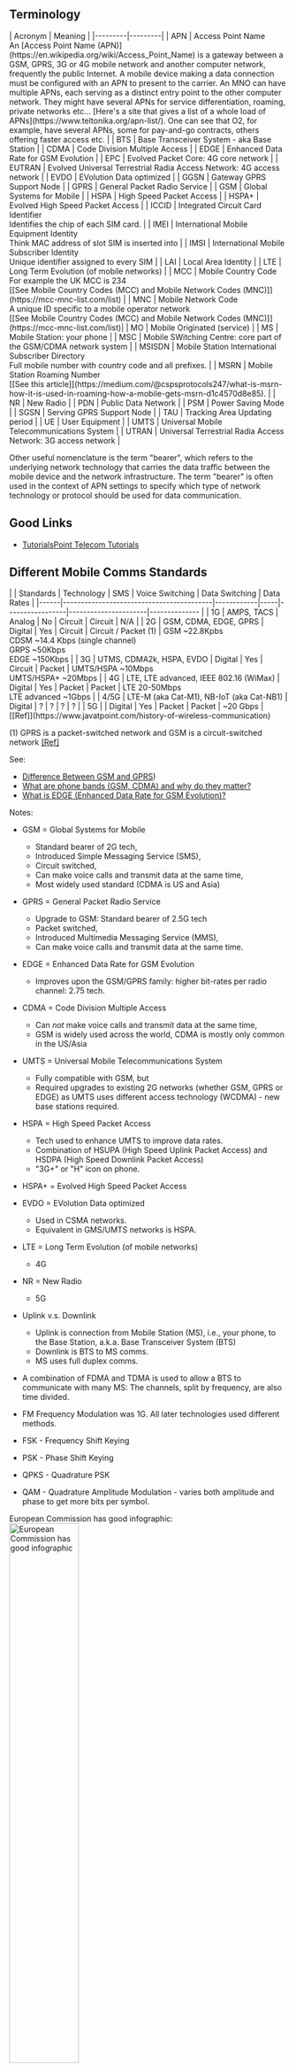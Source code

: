 ## Terminology

<p></p>
| Acronym | Meaning |
|---------|---------|
| APN     | Access Point Name<br>An [Access Point Name (APN)](https://en.wikipedia.org/wiki/Access_Point_Name) is a gateway between a GSM, GPRS, 3G or 4G mobile network and another computer network, frequently the public Internet. A mobile device making a data connection must be configured with an APN to present to the carrier. An MNO can have multiple APNs, each serving as a distinct entry point to the other computer network. They might have several APNs for service differentiation, roaming, private networks etc... [Here's a site that gives a list of a whole load of APNs](https://www.teltonika.org/apn-list/). One can see that O2, for example, have several APNs, some for pay-and-go contracts, others offering faster access etc. |
| BTS     | Base Transceiver System - aka Base Station |
| CDMA    | Code Division Multiple Access |
| EDGE    | Enhanced Data Rate for GSM Evolution |
| EPC     | Evolved Packet Core: 4G core network |
| EUTRAN  | Evolved Universal Terrestrial Radia Access Network: 4G access network |
| EVDO    | EVolution Data optimized |
| GGSN    | Gateway GPRS Support Node |
| GPRS    | General Packet Radio Service |
| GSM     | Global Systems for Mobile |
| HSPA    | High Speed Packet Access |
| HSPA+   | Evolved High Speed Packet Access |
| ICCID   | Integrated Circuit Card Identifier<br>Identifies the chip of each SIM card. |
| IMEI    | International Mobile Equipment Identity<br>Think MAC address of slot SIM is inserted into |
| IMSI    | International Mobile Subscriber Identity<br>Unique identifier assigned to every SIM  |
| LAI     | Local Area Identity |
| LTE     | Long Term Evolution (of mobile networks) |
| MCC     | Mobile Country Code<br>For example the UK MCC is 234<br>[[See Mobile Country Codes (MCC) and Mobile Network Codes (MNC)]](https://mcc-mnc-list.com/list) |
| MNC     | Mobile Network Code<br>A unique ID specific to a mobile operator network<br>[[See Mobile Country Codes (MCC) and Mobile Network Codes (MNC)]](https://mcc-mnc-list.com/list)|
| MO      | Mobile Originated (service) |
| MS      | Mobile Station: your phone |
| MSC     | Mobile SWitching Centre: core part of the GSM/CDMA network system |
| MSISDN  | Mobile Station International Subscriber Directory<br>Full mobile number with country code and all prefixes. |
| MSRN    | Mobile Station Roaming Number<br>[[See this article]](https://medium.com/@cspsprotocols247/what-is-msrn-how-it-is-used-in-roaming-how-a-mobile-gets-msrn-d1c4570d8e85). |
| NR      | New Radio |
| PDN     | Public Data Network |
| PSM     | Power Saving Mode |
| SGSN    | Serving GPRS Support Node |
| TAU     | Tracking Area Updating period |
| UE      | User Equipment |
| UMTS    | Universal Mobile Telecommunications System |
| UTRAN   | Universal Terrestrial Radia Access Network: 3G access network |
<p></p>

Other useful nomenclature is the term "bearer", which refers to the underlying network technology that carries the data traffic between the mobile device and the network infrastructure. The term "bearer" is often used in the context of APN settings to specify which type of network technology or protocol should be used for data communication.

## Good Links
* [TutorialsPoint Telecom Tutorials](https://www.tutorialspoint.com/telecom_tutorials.htm)

## Different Mobile Comms Standards

<p></p>
|      | Standards                                | Technology | SMS | Voice Switching | Data Switching       | Data Rates                               |
|------|------------------------------------------|------------|-----|-----------------|----------------------|--------------                            |
| 1G   | AMPS, TACS                               | Analog     | No  | Circuit         | Circuit              | N/A                                      |
| 2G   | GSM, CDMA, EDGE, GPRS                    | Digital    | Yes | Circuit         | Circuit / Packet (1) | GSM ~22.8Kpbs<br>CDSM ~14.4 Kbps (single channel)<br> GRPS ~50Kbps<br>EDGE ~150Kbps |
| 3G   | UTMS, CDMA2k, HSPA, EVDO                 | Digital    | Yes | Circuit         | Packet               | UMTS/HSPA ~10Mbps<br> UMTS/HSPA+ ~20Mbps |
| 4G   | LTE, LTE advanced, IEEE 802.16 (WiMax)   | Digital    | Yes | Packet          | Packet               | LTE 20-50Mbps<br>LTE advanced ~1Gbps     |
| 4/5G | LTE-M (aka Cat-M1), NB-IoT (aka Cat-NB1) | Digital    | ?   | ?               | ?                    | ?                                        |
| 5G   |                                          | Digital    | Yes | Packet          | Packet               | ~20 Gbps                                 |
[[Ref]](https://www.javatpoint.com/history-of-wireless-communication)
<p></p>

(1) GPRS is a packet-switched network and GSM is a circuit-switched network [[Ref]](https://byjus.com/gate/difference-between-gsm-and-gprs/#:~:text=The%20GSM%20is%20a%20circuit,packet%2Dswitched%20type%20of%20network.&text=The%20GSM%20technology%20provides%20a,for%20all%20of%20its%20users.)


See:

* [Difference Between GSM and GPRS](https://byjus.com/gate/difference-between-gsm-and-gprs/#:~:text=The%20GSM%20is%20a%20circuit,packet%2Dswitched%20type%20of%20network.&text=The%20GSM%20technology%20provides%20a,for%20all%20of%20its%20users.))
* [What are phone bands (GSM, CDMA) and why do they matter?](https://www.verizon.com/articles/Smartphones/what-are-phone-bands-and-why-do-they-matter/#:~:text=What%20does%20the%20CDMA%2FGSM,to%202G%20and%203G%20connectivity.)
* [What is EDGE (Enhanced Data Rate for GSM Evolution)?](https://www.tutorialspoint.com/what-is-edge-enhanced-data-rate-for-gsm-evolution#:~:text=EDGE%20allows%20for%20a%20faster,work%20on%20any%20GPRS%20network.)


Notes:

* GSM = Global Systems for Mobile
    * Standard bearer of 2G tech,
    * Introduced Simple Messaging Service (SMS),
    * Circuit switched,
    * Can make voice calls and transmit data at the same time,
    * Most widely used standard (CDMA is US and Asia)
* GPRS = General Packet Radio Service
    * Upgrade to GSM: Standard bearer of 2.5G tech
    * Packet switched,
    * Introduced Multimedia Messaging Service (MMS),
    * Can make voice calls and transmit data at the same time.
* EDGE = Enhanced Data Rate for GSM Evolution
    * Improves upon the GSM/GPRS family: higher bit-rates per radio channel: 2.75 tech.

* CDMA = Code Division Multiple Access
    * Can *_not_* make voice calls and transmit data at the same time,
    * GSM is widely used across the world, CDMA is mostly only common in the US/Asia
* UMTS = Universal Mobile Telecommunications System
    * Fully compatible with GSM, but
    * Required upgrades to existing 2G networks (whether GSM, GPRS or EDGE) as UMTS uses different access technology (WCDMA) - new base stations required.

* HSPA = High Speed Packet Access
    * Tech used to enhance UMTS to improve data rates.
    * Combination of HSUPA (High Speed Uplink Packet Access) and HSDPA (High Speed Downlink Packet Access)
    * "3G+" or "H" icon on phone.
* HSPA+ = Evolved High Speed Packet Access
* EVDO = EVolution Data optimized
    * Used in CSMA networks.
    * Equivalent in GMS/UMTS networks is HSPA.
* LTE = Long Term Evolution (of mobile networks)
    * 4G
* NR = New Radio
    * 5G


* Uplink v.s. Downlink
    * Uplink is connection from Mobile Station (MS), i.e., your phone, to the Base Station, a.k.a. Base Transceiver System (BTS)
    * Downlink is BTS to MS comms.
    * MS uses full duplex comms.

* A combination of FDMA and TDMA is used to allow a BTS to communicate with many MS: The channels, split by frequency, are also time divided.

* FM Frequency Modulation was 1G. All later technologies used different methods.
* FSK - Frequency Shift Keying 
* PSK - Phase Shift Keying
* QPKS - Quadrature PSK
* QAM - Quadrature Amplitude Modulation - varies both amplitude and phase to get more bits per symbol.

European Commission has good infographic:<br>
<img alt="European Commission has good infographic" src="https://ec.europa.eu/newsroom/dae/document.cfm?doc_id=4541" style="width: 50%"/>
<p></p>


## SIM and Phone Identifiers
See [Difference Between IMEI, IMSI, ICCID And MSISDN Numbers](https://commsbrief.com/difference-between-imei-imsi-iccid-and-msisdn-numbers/) By Adnan Ghayas.

| Acronym | Meaning                                           | Linked to | Format                                                | Description                                                                                           |
|---------|---------------------------------------------------|-----------|-------------------------------------------------------|-------------------------------------------------------------------------------------------------------|
| IMEI    | International Mobile Equipment Identity           | Phone     |  15 numbers                                           | Unique identifier assigned to every cellular device for each of its SIM *slots*.                      |
| IMSI    | International Mobile Subscriber Identity          | SIM       |  15 numbers  (1)                                      | Unique identifier assigned to every SIM *card*.                                                       |
| ICCID   | Integrated Circuit Card Identifier                | SIM       | ~20 numbers  (2)                                      | Identifies the chip of each SIM card.                                                                 |
| MSISDN  | Mobile Station International Subscriber Directory | SIM       |                                                       | Full mobile number with country code and all prefixes.                                                |


(1) Format is `CCCNNIIIIIIIIII`, where `C` (the first 3 digits) are the mobile country code, `N` (the next 2 digits) are the mobile network code and the last 10 digits, `I`, are the Mobile Subscriber Identification Number (MSIN), which the carrier uses to identify a mobile and is the last part of the IMSI. The <q>mobile network may use a temporary IMSI called TMSI (Temporary Mobile Subscriber Identity) instead of IMSI to ensure the subscriber's confidentiality</q>.

(2) Usually 19 or 20 digits. Although [ITU-T E.118](https://www.itu.int/rec/dologin_pub.asp?lang=e&id=T-REC-E.118-200605-I!!PDF-E&type=items) says that the <q>maximum length of the visible card number ... shall be 19 characters</q>, some vendors do use 20 characters (e.g. Twilio). Format is similar to `II-CC-SS-UUUUUUUUUUUUL`, where `I` is the industry code, `C` is the country code, `S` is the issuer's code, and `U` is the unique identifier for the SIM and 'L' is the Luhn check digit. See [ETSI TS 102 221 v17.3.0](https://www.etsi.org/deliver/etsi_ts/102200_102299/102221/17.03.00_60/ts_102221v170300p.pdf), which refers to [ITU-T E.118](https://www.itu.int/rec/dologin_pub.asp?lang=e&id=T-REC-E.118-200605-I!!PDF-E&type=items). The length of the country code (`C`) is variable: 1 to 3 digits. The issuer identity (`S`) is also <q>variable, but \[with\] a fixed number of digits within a country or world zone where appropriate</q>. Same for the unique identifier (`U`).

The industry code differentiates a SIM from other types of chip cards, for example, a credit card. A SIM card will always start with the numbers 89, for example [[Ref]](https://www.zipitwireless.com/blog/what-are-iccid-imei-numbers-iot-sim-cards-explained#:~:text=An%20ICCID%20number%20follows%20this,making%20each%20SIM%20card%20unique.).




## Signal Strength
* See [[Ref]](https://www.metageek.com/training/resources/understanding-rssi/)

### RSSI
* A relative measure
* Values in range [0, 255], *however* each chipset vendor can choose their own maximum value within this range, so RSSI numbers between vendors *may not* be comparable!
* Use dBm for a comparable metric.

### dBm
* See [Electronics:decibels](electronics.html) for a definition.
    * Summary: dBm is gain relative to a reference power of 1mW. 10 dBm means the signal has a power x10 greater than 1mW.
* What dBm constitutes "good" or "bad" is rather dependent on the carrier - hence the number of bars meaning different things per carrier.
  Arbitrarily using this [[as a reference]](https://www.signalsolutions.co.uk/blog/when-the-bars-are-high-but-the-signal-is-low/):
      * -50 to -79 dBm = great signal, full bars (4 to 5 bars).
      * -80 to -89 dBm = good signal (3 to 4 bars).
      * -90 to -99 dBm = average signal (2 to 3 bars).
      * -100 to -109 dBm = poor signal (1 to 2 bars).
      * -110 to -120 dBm = very poor signal or not-spot (0 to 1 bar).



## Network Architectures
### GSM
![](##IMG_DIR##/GSM_Architecture.png)

<blockquote>
<p>The GSM architecture consists of three major interconnected subsystems that interact with themselves and with users through certain network interface. The subsystems are Base Station Subsystem (BSS), Network Switching Subsystem (NSS) and Operational Support Subsystem (OSS). Mobile Station (MS) is also a subsystem but it is considered as a part of BSS.</p>
<footer><a href="https://www.ques10.com/p/5206/gsm-network-architecture-1/#:~:text=The%20GSM%20architecture%20consists%20of,Operational%20Support%20Subsystem%20(OSS)." target="_blank">GSM Network Architecture</a></footer>
</blockquote>
<p></p>


#### Base Status Subsystem
The Base Station Subsystem (BSS) consists of the Base Transceiver Stations (BTS) and the Base Station Controller (BSC).

Many BSS connect to one BTS and many BTS connect to one MSC.

The BTS provides the radio link to your phone and communicates with the BSC, which manges the radio resources for the BTS,
assigning frequencies and time slots. The BSC also handles call setup and handover. It also switches traffic to/from
the MSC.

The phone (ME) will measure the signal strength from the BTS it is connected to. It will also measure the signal strength
of neighboring BTS's and sends them to the BSC, which sends them to the MSC. This is used byt the BSC to control MS handover and control
power between the BTS and MS.

#### Network Subsystem

The NSS is responsible for all the call switching and routing and tracking the location of the mobile.

The Mobile Switching Center (MSC) is a digital switch that performs call setup, routing between the MS & other MSCs or
external networks.

<q>A Mobile Switching Center (MSC) is a core part of the GSM/CDMA network system. It acts as a control center of a Network Switching Subsystem (NSS). The MSC connects calls between subscribers by switching the digital voice packets between network paths. It also provides information needed to support mobile service subscribers.</q> [[Ref]](https://www.simbase.com/iot-glossary-dictionary/mobile-switching-center#:~:text=A%20Mobile%20Switching%20Center%20(MSC,voice%20packets%20between%20network%20paths.)

It also handles inter BSS and inter MSC handovers. When a mobile moves between two BSCs the handover has to be
handled by the MSC as this is the common parent. If a mobile moved between two BTS within one BSC coverage area then the
BSC could handle the handover.

<p></p>
<blockquote>
    <p>
        IMEI of all the mobile stations are stored in the database known as EIR (Equipment Identification Register).
        The network can check this list in order to confirm whether mobile has been stolen or not.
    </p>
    <p>
        ...
    </p>
    <p>
        The TMSI identifier is assigned by VLR entity after GSM mobile station establishes communication with the GSM network(i.e. Base station or BTS). The network then uses TMSI instead of IMSI during call processing and call management tasks.
    </p>
    <p>
        This identifier is shorter compare[d] to IMSI number. Hence it is more efficient to transmit. The purpose [is] to use TMSI inplace of IMSI is to provide security to the mobile subscriber, as IMSI need not have to be transmitted continuously.
    </p>
    <footer><a href="" target="_blank">IMEI vs IMSI vs TMSI-difference between IMEI,IMSI,TMSI</a>, RF Wireless World</footer>
</blockquote>
<p></p>

##### Home Location Register (HLR)
* Central DB for subscriber/mobile uer info
    * Subscriber ID
    * Auth Key
    * Subscriber registration status
    * Services a mobile subscriber can use
    * Current location of subscriber

The network keeps track of the last known location of the MS in the VLR and HLR.

##### Visitor Location Register (VLR)
* Temporary data - reduce burden on HLR as this is a *central* database.

##### Equipment Identity Register:
* White list - authorised IMEs allowed to use network
* Black list - list of IMEIs of mobiles that are barred
* Gray list  - list of IMEIs of mobiles that are being traced

#### Channels
Two types:

1. Traffic channels (TCHs)
2. Control channels (MS registration, handover, etc etc)
    1. Broadcast
        1. Broadcast Control CHannel (BCCH) - Need FCCH and SCH to be able to device this channel.
        2. Frequency Correction CHannel (FCCH)
        3. Syncrhonization CHannel (SCH)
    2. Common
        1. Paging CHannel (PCH) - Downlink only. This is how the BTS informs the MS of incoming calls.
        2. Random Access CHannel (RACH)
        3. Access Grant CHannel (AGCH)
        4. Standalone Dedicated Control CHannel (SDCCH)

#### Location Areas
Each MSC area is subdivided into many local areas. Each such area has an identifier called the Local Area Identity (LAI).

![Location areas](##IMG_DIR##/mobile_comms_location_areas_bsc_msc.png)

The LAI is structured like so:

```
+-----+-----+-----------------------------+
| MCC | MNC |             LAC             | < LAC is "Location Area Code" - only unique to the MSC service area, by...
+-----+-----+-----------------------------+   ...prefixing it with the MCC and MNC it makes it unique globally so... 
 ^^^^^ ^^^^^                                  ...roaming is possible .
 ^^^^^ 2/3 digits
 3 digits
```

Location areas do not all have to be the same size and contain different number of base stations per area.

When a mobile is in the IDLE state, i.e, not in a call, only the location area is known, not exactly which base
station the mobile is connected to, so to page the mobile, the network has to page all the base stations to find the
mobile.

### GPRS
GPRS introduces new network elements to allow packet data transmission. Remember GSM is *analog* and has no
data transmission capabilities. GPRS introduces the ability to use data.

1. Serving GPRS Support Node (SGSN) - authenticates GPRS mobiles & network registration. charging info. <q>Part of the GPRS infrastructure, the SGSN provides switching functionality, security and authentication via the HLR for GPRS users. The SGSN's primary interfaces are with the GGSN, HLR and PCU.</q> [[Ref]](https://www.gartner.com/en/information-technology/glossary/sgsn-serving-gprs-support-node). Coverage area of a MNO is divided into SGSN areas.
2. Gateway GPRS Support Node (GGSN) - interface and router to external networks. routes packets through IP backbone: think router. GGSN assigns the ME and IP address and acts as the <b>anchor</b> for that address: as the ME roams through the network and changes SGSN areas the GGSN keeps track of which SGSN the ME is in and provides the constant IP address and routes traffic to and from the correct SGSN. <q>The gateway GPRS support node (GGSN) converts the incoming data traffic coming from the mobile users through the Service gateway GPRS support node (SGSN) and forwards it to the relevant network, and vice versa. The GGSN and the SGSN together form the GPRS support nodes (GSN).</q>[[Ref]](https://www.juniper.net/documentation/us/en/software/junos/gtp-sctp/topics/topic-map/security-gprs-ggsn-overview.html)

![GRPS architecture](##IMG_DIR##/GPRS_Architecture.png)



### 3G
The development of 3G was standardised by the 3rd Generation Partnership Project (3GPP) as formed in 1998. It was
a group of telecom vendors and operators.

They introduced he 3G Universal Mobile Telecoms Service (UMTS) technology in 2001, aka Wideband CDMA (WCDMA). [CDMA is
Code Division Multiple Access](https://youtu.be/BkThmLtjQpE).

Interestingly the 3G architecture kept the 2G GPRS/Edge *core network*! It only uses a different *access network*!

![](##IMG_DIR##/UMTS_architecture.png)

#### NodeB and RNC

Node B is responsible for the wireless comms using the speading/despreading of the signal using code division multiplexing
and for error correction.

The power (signal strength) and Frame Error Rate (FER) is sent, be the ME, to node B and then to the Radio Network
Controller (RNC)

The RNC:

* Switches traffic and signalling to/from the BSC and Core Network (CN). 
* Manages the radio resources of the Node Bs that it controlles: handover and power control. 
* Aggregates traffic from the NodeB's to the CN and vice versa including packet scheduling (QoS) and congestion (load)
  control (can trigger handovers to less loaded NodeB's)
* Does admission control and code allocation.


#### Core Network
There were three versions of the CN:

1. Release 99: The GPRS CN?
2. Release 4: The MSC is divided in two: it is split into the media gateway and the MSC server. The media gateway handles traffic and the MSC server handles signalling.
3. Release 5: Adds IT Multimedia Subsystem (IMS) between the packet switched core and the IP network. Allows voice calls to be packet switched! Voice calls can now be routed over the circuit switched (CS) core *or now* the packet switched (PS) core.


### 4G LTE
The access network is called the "Evolved Universal Terrestrial Radia Access Network" or "EUTRAN". Base stations called eNodeB's (eNB). Unlike 3G, there is no entity that acts as a Radio Network Controller (RNC): some of its functions have been pushed onto the eNB and other functions into the core network.

The core network is called the "Evolved Packet Core" or "EPC". Everying is IP. There is no Circuit Switched (CS) core... there is only a Packet Switched (PS) core. I.e., voice is over IP.

The access technology is Orthogonal Frequency Division Multiplexing (OFDM). In the uplink direction Single Carrier Frequency Division Multiple Access (SC-FDMA)
is used (can be efficiently amplified using cheap amplifiers in the ME) and in the downling direction Orthogonal Frequency Division Multiple Access (OFDMA) is used (BSCs can use more expensive amplification tech). Both are variants of OFDMA.

![Image of general 4G architecture](##IMG_DIR##/4g_overall_architecture.png)

<p></p>
<blockquote>
    <p>The LTE network called EPS (Evolved Packet System) is an end-to-end (E2E) all IP network; EPS is divided into two parts - LTE part which deals with the technology related to a radio access network (E-UTRAN) and EPC part which deals with the technology related to a core network.</p>
    <footer><a href="https://www.netmanias.com/en/post/techdocs/5904/lte-network-architecture/lte-network-architecture-basic#:~:text=The%20LTE%20network%20called%20EPS,related%20to%20a%20core%20network.">-- LTE Network Architecture: Basic</a>.</footer>
</blockquote>
<p></p>

#### Mobile Management Entity (MME)
* Similar to VLR in 2G/3G
* Manages UE registration, authentication
* Stores UE temporary data/context
* Performs bearer management and establishment

#### Home Subscriber Service (HSS)
* Central DB for *all* subscriber information
* Stores security keys for authentication
* Stores user/subscriber info such as ID, roaming restrictuions, QoS etc.

#### Serving Gateway (S-GW)
* Handles user data connectivity between the UE and EPC
* Simply a router - packet routing and forwarding between eNB and P-GW
* QoS
* Data path anchor for handover between eNBs and inter 3GPP networks (2G/3G)
* Idle mode downlink packet buffering

#### PDN Gateway (P-GW)
* Allocates IP addresses to UE during bearer establishment.
* Deep packet inspection for unorthorised or malicious packets
* QoS

#### Policy and Charging Rules Function (PCRF)
* TODO

### 5G
* Usage scenarios - wide variation of services and their associated requirements:
    * Support for Enhanced Mobile Broadband (eMMB) for UHD streaming etc: high data rate, high area traffic capcity etc.
    * Support for Massive Machine Type Communications (mMTC): sensors etc: high connection density and low power requirements.
    * Support for Ulta-Reliable and Low Latency Communications (uRRLC): e.g. industrial automation, remote control.
* Uses OFDMA with scalable sub-carrier spacing.
* Uses Massive Multiple Input Output (MIMO) technology in which a large number of antennas work together to improve both coverage and data rate. Sometimes known as "beamforming" technology.
    * MIMO uses large antenna array on base station.
    * Number of antenna array lements is meant to be much larger than the number of UEs.
    * Narrower beams can be directed at different UEs, which improves the SNR.

The ***quality of service is the percieved bit rate by the user***, i.e. the nubber of correct, uncorrupted, bits received per second. 4G is meant to be able to run at 10 Mbits/s download rate. This is too slow for HD movies, which is one reason why 5G is now around: better QoS.

***Reliability*** is the probability of successfullyu receiving a block of data.

Another reason is ***latency***. Imagin remote controlling a robot. 4G gives latencies >= 10ms. Too slow
for remote control. Another reason for 5G.

***Connection density*** is the total number of devices per unit area. 4G can handle around 100,000 objects per km^2. 5G aims to handle ~1 million.

The original 8 5G KPIs [[Ref]](https://www.rfwireless-world.com/Terminology/5G-KPIs-Key-Performance-Indicators.html):

1. Peak data rate. This is when network is not overloaded and conditions are favourable. Minimum Downlink: 20 Gbps, Uplink 10 Gbps.
1. User experienced data rate. Minimum Downlink: 100 Mbps, Uplink: 50 Mbps
1. Spectrum efficiency. Minimum Downlink: 30 bits/sec/Hz, Uplink: 15 bits/sec/Hz
1. Mobilty. Dense Urban: up to 30 Km/h, Rural: up to 500 Km/h
1. Connection density. 1 x 10^6 devices/Km^2
1. Network energy efficiency.
1. Area traffic capacity. Downlink: 10 Mbits/sec/m^2 in indoor hotspot

And also.

1. Reliability.

5G cannot fulfill all these goals simulataneously.... no mobile comms system can. Thus, 5G defines multiple different
configurations to favour various combinations of the KPIs:

1. enhanced Mobile Broadband (eMBB): very high mobile throughput.
1. massive Machine Type Communication (mMTC): focus is on connection density and energy efficiency. this was possible, somewhat in 4G using NB-IoT and LTE-M.
1. ultra Reliable Low Latency Communication (uRLLC): focus on very low latency and high mobility.

5G introduces the ***SUPI - Subscription permanent Identifier***, which can be the IMSI, but is more generic in concept because it can be entworkk-specific for private networks: the format is flexible.

#### 5G Network Types
5G introduces a new radio interface called ***NR, for New Radio***, which is mainly an evolution of LTE with a higher throughput and lower latency.

##### Non Standalone Architecture

In the non-standlone architecture the 5G RAT still ends up "plugged into" the 4G core network. The 4G eNB (e-Node B) is supplimented with an en-gNB base station addition. A 4G connection between the UE and the network in maintained.

##### Standalone Architecture
In the standalone architecture it is 100% 5G both for the RAT (the basestation is a gNB (g-Node B)) and the core network (5GC).

##### Sidelink Communication
P2P connection of "things", like cars, for example.

#### Security
* Interconnected networks - cannot trust devices from other MNO networks.
* Bidding-down or downgrade attacks - when a UE is made to work in a downgraded way. For example, forcing a 4G capable UE to connect to a 2G network where there is no authentication technology.

    > The goal of such an attack, no matter what type of attack is applied or what attack vector (a characteristic of 
    > the network that can be exploited by the adversary) is used, is to weaken the security. Enforcing a weaker connection 
    > opens the door for follow-up attacks in which the adversary can, for example, try to eavesdrop on the connection. 
    > [Never let Me Adown Again: Bidding-Down Attachs and Mitigations in 5G and 4G (blog)](https://radix-security.com/research/5g-downgrade/)

    > Bidding-down attacks reduce the security of a mobile network connection. Weaker encryption algorithms or even downgrades to prior 
    > network generations an adversary to exploit numerous attack vectors and harm the users of a network. 
    > [Never let Me Adown Again: Bidding-Down Attachs and Mitigations in 5G and 4G (preprint paper)](https://radix-security.com/files/2021_downgrade.pdf).


## Power Saving

There are two solutions that optimize device power consumption: PSM and eDRX.

### PSM
* See [POWER SAVINGS FOR CELLULAR IOT DEVICES by Yong Shi  January 31, 2022](https://incompliancemag.com/article/power-savings-for-cellular-iot-devices/)
* Mobile does <b>not monitor paging</b> (broadcasts sent to all cells in a location area/routing area/tracking area) and becomes unreachable for Mobile Terminated (MT) services, which are services where the mobile is contacted via the network. For example an SMS is terminated at the mobile which receives it.
     * This goes beyond Idle Mode behavior because in this mode power hungy tasks like neighbour cell measurements and
       listening to the paging channel (maintinging reachability) are still performed.
     * Device stays registered in network and maintains connection configuration. This means that when leaving PSM the device does
       not need to re-attach to network and setup the connection, which is a power consuming activity.
* PSM is left only when the device needs to do things like periodic Tracking Area Updates (TAUs) / Routing Area Updates (RAUs). In general these are refered to as Mobile Originated (MO) services.
* An Active Timer is used after comms: device remains reachable (monitors paging channel) until the timer expires, at which
  point device goes low power, and is unreachable, until the next event which causes it to leave this state.

![PSM durations](##IMG_DIR##/power_saving_mode_PSM.png)

All timers are negotiated on network connect. The T3142 timer can be very long which allows devices that infrequently send data (think IoT meters etc), to stay in lower power mode for months at a time, if not longer.

<p></p>
<blockquote>
    <p>IoT devices typically send or receive data intermittently. Between periods of data transmission and reception, a device can sleep to minimize power consumption and maximize battery charge. The energy cost of completely detaching from the network at sleep, then re-attaching upon wake is high, so LTE allows the device to maintain its network attachment during sleep. However, the host network will periodically page the device, which needs to wake and respond. The device will then sleep again until it receives the next page or has to wake to send data.
    </p>
    <p>This wake-respond-sleep process consumes only a small amount of energy, but its cumulative energy consumption can become significant over the lifetime of a device. Power Save Mode addresses this by letting IoT devices agree to an extended sleep period with the network. During this time, the network doesn't page the device, which can then wake only when it needs to send data or when the sleep period expires.
    </p>
    <p>...
    </p>
    <p>In an active PSM period, the modem's radio is fully shut down and the device cannot send data or be reached. During development, you should be aware that the device's AT channel may also be closed down.
    </p>
    <p>Data intended for the sleeping device is buffered: 3GPP requirements mandate that data packets must be stored by the network. 
    </p>
    <footer>-- <a href="https://www.twilio.com/docs/iot/supersim/low-power-optimization-for-cellular-modules" target="_blank">Low-power Optimization for Cellular Modules</a>, Twilio.
    </footer>
</blockquote>

<p>They had en even better explanation in another of their blogs:</p>
<blockquote>
    <p>Power Saving Mode (PSM) - The PSM feature allows an IoT device to sleep for extended periods of time without being woken up by network paging. Typical cellular devices actively transition between two modes – IDLE and ACTIVE. When the device is not sending/receiving traffic it goes IDLE, which has a positive effect on battery life. If there are IP packets that need to be delivered to the device, the network pages for the device. The device must respond to the page and transition to ACTIVE mode to receive the traffic. This has an impact on IoT devices that are power-constrained. PSM allows these IoT devices to negotiate an extended sleep period (hours or days) with the network and avoid being paged during that sleep cycle. If there is any traffic that arrives for the device during the sleep period, the traffic is buffered in the network (at least the last 100 bytes) and delivered when the device becomes ACTIVE.</p>
    <footer>-- <a href="https://www.twilio.com/blog/when-to-use-lte-cat-m" target="_blank">When to Use LTE Cat M for IoT Devices</a>Twilio blog.
    </footer>
</blockquote>
<p></p>

## eDRX
* Extends the DRX cycles to allow a device to remain in a lower power state for longer <b>between paging occasions</b>. This has the advantage, v.s. PSM, that the device is periodically available for longer for MT terminated services without requiring an MO trigger.

<p>
    Twilio has the following to say about the difference between PSM and eDRX:
</p>
<blockquote>
    <p>While not providing the same levels of power reduction as PSM, eDRX can offer a good compromise between device reachability and power consumption. eDRX can be used alongside PSM to obtain additional power savings, or it can be used on its own.
    </p>
    <p>PSM is more power efficient because PSM cycles are much longer than eDRX cycles. As a result, the device can enter into a deeper, lower power sleep state with PSM than it can with eDRX.
    </p>
    <footer>-- <a href="https://www.twilio.com/docs/iot/supersim/low-power-optimization-for-cellular-modules" target="_blank">Low-power Optimization for Cellular Modules</a>, Twilio.</footer>
</blockquote>
<p>Their blog also gives a nice little bit of extra detail:
</p>
<blockquote>
    <p>PSM and eDRX are complementary and can both be used by a Cat M device. eDRX helps the device sleep a bit longer, wake up at fixed intervals, and generally reduce "chattiness" between the device and the network. PSM helps the device sleep for much longer - hours or days.</p>
        <footer>-- <a href="https://www.twilio.com/blog/when-to-use-lte-cat-m" target="_blank">When to Use LTE Cat M for IoT Devices</a>Twilio blog.
        </footer>
</blockquote>
<p></p>


## Talking With A Modem: AT Commands
The [Twilio Cellular Modem Knowledge Base](https://www.twilio.com/docs/iot/supersim/cellular-modem-knowledge-base) is a really good resource.

These are just quick notes on some commands for quick reference. Not trying to duplicate the manual here so for details look at modem manual.

AT commands come in at least two forms:
1. Basic AT commands
2. Extended AT commands

Basic AT commands have the following format:

```
ATCMDb=123
||||||^
||^^^^Commands can have parameters
^^ The basic command is "CMDb" (substitute an actual command here).
All AT commands are prefexed with the charaters "AT". No space between "AT" and "CMDx"
because this is a basic command
```

For example, some basic AT commands include:
```
ATI  // Display Product Identification Information
ATI0 // Request type number of device
ATI6 // Request mobile boot sequence version
ATI9 // Request modem and application version
AT&V // Display current configuration
```

Each command will be a two or more line replace with:
```
COMMAND-ECHOED
....
OK or ERROR
```

Note `ERROR` is not very informative which is why extended error reporting (CME errors) are usually enabled (`AT+CMEE=1`)

So, on a Ublox R4, for example:

```
>> ATI
Manufacturer: u-blox
Model: SARA-R412M-02B
Revision: M0.10.00 [Mar 28 2019 17:13:41]
SVN: 05
IMEI: 354679092470650

OK

>> ATI0
SARA-R412M-02B

OK
```

An error without CME errors enabled would look like this (no SIM inserted in this example):

```
>> AT+CIMI

ERROR
```

Enabling numeric CME errors:

```
>> AT+CMEE=1

OK
>> AT+CIMI

+CME ERROR: 13
```

Enabling human readable CME errors:

```
>> AT+CMEE=2

OK
>> AT+CIMI

+CME ERROR: SIM failure
```

Extended commands are prefixed with a "+":

```
AT+<COMMAND><SUFFIX><DATA>
```

As for the AT commands themselves, a generic example could be the following:

```
AT+CMDe=,,15
```
Because the prefix is "AT+" we know this is an extended AT command. The command itself is "CMDe" (not real), it is a set operation because the suffix is "=", and the data consists of three parameters. The first 2 are optional and not specified, the last is 15.

Extended commands come in 3 flavours:

1. Set: Suffix is "=". Think set a property. Property might enable/disable something, cause a specific behavior etc.
2. Read: Suffix is "?".
3. Execute: No suffix. Makes modem do something, think verb.
4. Test: Suffix is "=?". Asks about capabilities and if command understood/supported.

However, not all AT commands follow this convention religiously. For example, `AT+CIMI` has the same functionality as `AT_CIMI?`: the CIMI can be read without using a "?" suffix, so it looks like an execution command, but really is doing a read of sorts.

Standard commands will be something like "AT+C....". Vendor specific commands usually replace the C with something. For example UBlox specific
AT commands look like "AT+U...".

A more concrete example on the UBlox R4, requesting the IMEI:

```
>> AT+CGSN    
354679092470650      

OK
```

### Standard

#### Identifying Information About Modem, SIM, etc
<table class="jehtable">
    <thead>
        <td>Command</td><td>Description</td>
    </thead>
    <tbody>
        <tr>
            <td><p><code>ATI</code></p></td>
            <td><p>Display Product Identification Information.</p><p>E.g:</p><pre>&gt;&gt;&gt;ATI
Manufacturer: u-blox
Model: SARA-R412M-02B
Revision: M0.10.00 [Mar 28 17:13:41]
SVN: 05
IMEI: 354679092470650

OK</pre></td>
        </tr>

        <tr>
            <td><p><code>ATI0</code></p></td>
            <td><p>Module information: Module type number request.</p><p>E.g:</p><pre>&gt;&gt;&gt;ATI0
SARA-R412M-02B

OK</pre></td>
        </tr>

        <tr>
            <td><p><code>ATI9</code></p></td>
            <td><p>Firmware information: Modem and application version request.</p><p>E.g:</p><pre>&gt;&gt;&gt;ATI9
M0.10.00,A.02.14

OK</pre>
            </td>
        </tr>

        <tr>
            <td><p><code>AT+GMI</code> & <code>AT+CGMI</code></p></td>
            <td><p>Request manufacturer identification</p><p>E.g:</p><pre>&gt;&gt;&gt;AT+GMI
u-blox

OK</pre>
            </td>
        </tr>

        <tr>
            <td><p><code>AT+GMM</code> & <code>AT+CMMI</code></p></td>
            <td><p>Request model identification</p><p>E.g:</p><pre>&gt;&gt;&gt;AT+GMM
SARA-R412M-02B

OK</pre>
            </td>
        </tr>

        <tr>
            <td><p><code>AT+CIMI</code></p></td>
            <td><p>Request the IMSI (International Mobile Subscriber Identity).</p><p>E.g:</p><pre>&gt;&gt;&gt;AT+CIMI
234500002006009

OK</pre>
            </td>
        </tr>

        <tr>
            <td><p><code>AT+CGSN</code></p></td>
            <td><p>Request the IMEI (International Mobile station Equipment Identity).</p><p>E.g:</p><pre>&gt;&gt;&gt;AT+CGSN
354679092470650

OK</pre>
            </td>
        </tr>

        <tr>
            <td><p><code>AT+CCID</code></p></td>
            <td><p>Returns the ICCID (Integrated Circuit Card ID) of the SIM-card. ICCID is a serial number identifying the SIM.</p><p>E.g:</p><pre>&gt;&gt;&gt;AT+CCID
+CCID: 8944502006180060098

OK</pre>
            </td>
        </tr>

        <tr>
            <td><p><code>AT+CRSM</code></p></td>
            <td>
                <p>Restricted SIM access: Allows easy access to the SIM database by sending SIM commands as defined in [ETSI TS 102221](https://www.etsi.org/deliver/etsi_ts/102200_102299/102221/15.00.00_60/ts_102221v150000p.pdf)
                </p>
                <p>For example, the command `AT+CRSM=176,28486,0,0,17` is a read binary command (176), reading elementary file (EF) identified by ID `28486 (0x6F46)` (EFs described in [3GPP TS 31.102](https://portal.3gpp.org/desktopmodules/Specifications/SpecificationDetails.aspx?specificationId=1803)). From the spec, on can see that `6F4F` is the <em>service provider name</em> (EF<sub>SPM</sub>). Both P1 and P2 are zero indicating no offset is applied.
                </p>
                <pre>AT+CRSM=176,28486,0,0,17
+CRSM: 144,0,"0053747265616DFFFFFFFFFFFFFFFFFFFF"

OK</pre><p></p>
            </td>
        </tr>
    </tbody>
</table>
<p></p>

#### Network Registration

<p></p>
<blockquote>
<p><b>Registration</b> takes place when a cellular module successfully connects to a cellular network via a cell tower. Until a modem is registered, it will not be able to establish a data session — a process called <b>attachment</b> — or even exchange SMS traffic. A modem can make multiple registrations depending on which radio access technologies (RATs) it supports and which are made available by the cell tower ... [but] Only a single registration is required to commence normal operations.</p>
<footer>-- <a href="https://www.twilio.com/docs/iot/supersim/four-best-practices-for-cellular-module-registration" target="_blank">Four Best Practices for Cellular Module Registration</a>, Twilio.</footer>
</blockquote>
<p></p>

All the registration commands have the same response: `+<CMD>=<urc_mode>,<registration_state>[,<additional_information>]`, where `<registration_state>` tells
you whether the modem has registered with a network using that Radio Access Technology (RAT). States `1`, connected to home network, and `5`, connected and roaming,
are what you're looking for!

<table class="jehtable">
    <thead>
        <td>Command</td><td>Description</td>
    </thead>
    <tbody>
        <tr>
            <td><p><code>AT+CREG</code></p></td>
            <td><p>GSM network registration status/report.</p>
                <p>The <i>set</i> command configures whether URCs are emitted by the modem. E.g., the set command <code>AT+CREG=2</code> enables network registration URCs, which will include network cell ID data. An example of such a URC could be <code>+CREG: 5,"090C","0696",3</code>, where <code>5</code> is the status (in this case registered, roaming), 
                   <code>"090C"</code> is the Local Area Code (LAC) and `"0696"` is the Cell ID. `3` is the `AcTSatus` (a Ublox specific thing maybe?) and indicates that the
                   RAT being used is GSM/GPRS.
                </p>
                <p>The <i>read</i> command reports the current mode and network registration status.
                </p>
            </td>
        </tr>

        <tr>
            <td><p><code>AT+CGREG</code></p></td>
            <td><p>GPRS network registration status/report.</p>
                <p>Very similar to `AT+CREG` but for GRPS networks
            </td>
        </tr>


        <tr>
            <td><p><code>AT+CEREG</code></p></td>
            <td><p>LTE/EPS network registration status/report</p></td>
        </tr>

        <tr>
            <td><p><code>AT+COPS</code></p></td>
            <td><p>The `+COPS` command selects a Public Land Mobile Network (PLMN) automatically or manually, and reads and searches the current mobile network.</p></td>
        </tr>

    </tbody>
</table>

Easiest thing is to enable URCs for the registration to determine registration state. It is possible
to poll using the query commands, but this is less efficient.

Some worked example sequences:

A. Deregister from the current network:
   
```
>  AT+COPS=2 

OK
```

B. Find out what networks are available (the command takes some time to return anything)

```
>  AT+COPS=?
                                                                                
+COPS: (1,"234 10","234 10","23410",0),(1,"234 30","234 30","23430",0),(1,"234 15","234 15","23415",0),,(0,1,2,3,4),(0,1,2)

OK  
```

The reply means the following:
    
```
+COPS: (1,"234 10","234 10","23410",0),(1,"234 30","234 30","23430",0),(1,"234 15","234 15","23415",0),,(0,1,2,3,4),(0,1,2)
        | |        |        |       |                                                                    |           |
        | |        |        |       AcT                                                                  |            Supported formats
        | |        |        numeric oper mmc/mnc                                                         Supported modes
        | |        short oper
        | long oper                                                                        
        stat
```

So we have the following network operators in the format MMC, MNC, name:

* 234 15 Vodafone UK
* 234 10 O2 UK
* 234 30 T-Mobile UK

C. Lets try to get the device to automatically register on the network.

```
>  AT+COPS=0 # Auto register with network

OK
```

No URCs have been enabled at this stage so the only way to find out if a registration has
succeeded is to poll using the `AT+COPS?` query:

```
>  AT+COPS?

+COPS: 0,0,"234 15 Stream",3 

OK
```

The reply to the AT command has the format `+COPS: <mode>[,<format>,<oper>[,<AcT>]]` which means
that the modem state is:

* mode = 0 -> automatic registration
* format = 0 -> long alphanumeric
* oper = "234 15 Stream" -> Vodafone UK
* act = 3 -> GSM/GPRS with EDGE availability

So, we know that we are registered on the Vodaphone Uk network using 3G.

D. Change the reporting format to numeric:

```
>  AT+COPS=3,2 # Set format to numeric

OK

>  AT+COPS? # Get current status again, now look how the format is different

+COPS: 0,2,"23415",3

OK
```

E. Now, rather than using automatic registration, lets force the modem to connect to a specific
MNO:

```
>  AT+COPS=2 #Deregister from network

OK

>  AT+COPS=1,2,"23410" # Connect to specific provider, in this case O2 UK

OK

>  AT+COPS?

+COPS: 1,2,"23410",3

OK
```

F. Now let's enable URCs (Unsolicited Result Codes). These are messages sent by the modem that are
not triggered as a response to an AT command.

```
> AT+COPS=2 # Deregister from network

OK

> AT+CEREG=4 # Enable LTE/EPS network registration URCs

OK

> AT+CGREG=4 # Enable GPRS network registration URCs

OK

> AT+COPS=1,2,"23410" # Try to connect to O2 network

OK                  # AT command completes

+CGREG: 5 #<<<< THIS IS A URC!!! Says its registered and roaming
```


#### Modem Power Settings
<table class="jehtable">
    <thead>
        <td>Command</td><td>Description</td>
    </thead>
    <tbody>
<tr>
            <td><p><code>AT+CPSMS</code></p></td>
            <td><p>Power Saving Mode (PSM) settings. <a href="#PSM">See PSM</a></p></td>
        </tr>

        <tr>
            <td><p><code>AT+CEDRXS</code></p></td>
            <td><p>
                    Use extended discontinuous reception (eDRX) parameters. EDRX is an extension of the DRX feature that is used by IoT devices to reduce power consumption. <q>DRX is a mechanism in which a device goes into sleep mode for a certain period and then wakes up after a fixed interval to receive signals. The basic principle for eDRX is to extend DRX cycles to allow a device to remain in a power-saving state for a longer period of time</q> -- <a href="https://www.everythingrf.com/community/what-is-edrx" target="_blank">[REF]</a>.
                </p>                
                <p>
                    <a href="#eDRX">See eDRX</a>
                </p>
            </td>
        </tr>    
    </tbody>
</table>
<p></p>

#### Internet Access

<table class="jehtable">
    <thead>
        <td>Command</td><td>Description</td>
    </thead>
    <tbody>
<!--
        <tr>
            <td><code></code></td>
            <td><p></p></td>
        </tr>
-->
        

        <tr>
            <td><code>AT+CGPADDR</code></td>
            <td><p>Get the IPv4 address assigned to the device.</p></td>
        </tr>

        <tr>
            <td><code>AT+CGCONTRDP</code></td>
            <td><p>Get the network assigned IP address and DNS server IP addresses.</p></td>
        </tr>

        <tr>
            <td><p><code>AT+CGDCONT</code></p></td>
            <td>
                <p>Defines a PDP context.</p>
                <p>Packet Data Protocol (PDP) context definition: Packet Data Protocol (PDP) context is a data structure that allows the device to transmit data using Internet Protocol. Eg APN name, IP address etc.</p>
                <p>It gives all the information required to allow an interconnection, via a fixed point in the core network, for the UE to connect to the data network, regardless of if the UE moves between cells, basestations etc.</p>
                <p>For example, the available PDP contexts can be queried like so:</p>
                <pre>&gt; AT+CGDCONT?

+CGDCONT: 1,"IP","xxxx","0.0.0.0",0,0,0,0
#         |  |    |      |
#         |  |    |      |
#         |  |    |      PDP address
#         |  |    APN name
#         |  PDP type
#         cid - used to identify the definition

OK</pre>            
                <p>The above was already stored on my device, i.e., it had previously been configured (for a Twillio super SIM). If I needed other PDP context definitions I could use the set command to store more, for example <code>AT+CGDCONT=1,"IP","the-apn-name-goes-here","0.0.0.0"'</code>. Vodaphone's APN name is <code>xxxx</code>, for example. O2's M2M network APN is <code>xxxx</code>. On the Ublox R4, at least, these are stored to persistent memory.</p>
                <p>Some APNs have usernames and passwords but these are essentially useless as they are well-known. Presumably when the system was designed it was envisaged providers might have different usernames and passwords for different SIMs etc, but that never happended!</p>
            </td>
        </tr>

        <tr>
            <td><p><code>AT+CGACT</code></p></td>
            <td><p>Activate or deactivate the PDP context.</p></td>
        </tr> 
    </tbody>
</table>
<p></p>

##### APN Access and Authentication

We saw above that the APNs have well known usernames and passwords, if they are even required. It is essentially useless - the username and password provides absolutely
no authentication whatsoever.

But, if you get the username and password wrong, connection to the APN will fail!

APN connection will also involve some kind of authentication protocol - either PAP (Password Authentication Protocol) or CHAP (Challenge Handshare Authentication Protocol). Again this is pretty pointless because the username and passwords are already well known! But, get this wrong, and the APN connection will most likely fail!

The MNO may use a RADIUS server to do this authentication...

<p></p>
<blockquote>
    <p>
    RADIUS (Remote Authentication Dial-In User Service) is a client-server protocol and software that enables remote access servers to communicate with a central server to authenticate dial-in users and authorize their access to the requested system or service.
    </p>
    <p>
    ...
    </p>
    <p>
    RADIUS authenticates using two approaches:
    </p>
    <p>
    Password Authentication Protocol (PAP). The RADIUS client forwards the remote user's user ID and password to the RADIUS authentication server. If the credentials are correct, the server authenticates the user and the RADIUS client enables the remote user to connect to the network.
    </p>
    <p>
    Challenge Handshake Authentication Protocol (CHAP). Also known as a three-way handshake, CHAP authentication relies on the client and server using an encrypted shared secret. Compared to PAP, CHAP authentication is considered more secure because it encrypts authentication exchanges and it can be configured to do repeated mid-session authentications.
    </p>
    <footer>-- <a href="https://www.techtarget.com/searchsecurity/definition/RADIUS">RADIUS (Remote Authentication Dial-In User Service)</a></footer>
</blockquote>
<p></p>

Some modems will do automatic selection of the authentication type. The Ublox R4 does, for example. So, normally setting the authentication type for your APN
doesn't need to be done. If there are problems however, setting a specific authentication type up, rather than doing auto detection, may help.
For Ublox see the `AT+UAUTHREQ` command.

##### An Example Of Package Data Bearer Activation

Once the modem has registered with a network it can activate a packet data bearer. Remember, a "bearer" just refers to the underlying network technology that carries the data traffic between the mobile device and the network infrastructure.

A. Use the `AT+CGDCONT?` to see what PDP context definitions are stored by the modem.

```
> AT+CGDCONT?

+CGDCONT: 1,"IP","xxxx","0.0.0.0",0,0,0,0

OK
```

The above is an IP context for Twillio (we know this because "xxxx" is their APN name).

I have an O2 (UK) M2M SIM inserted so first I need to find out O2's APN name, which is publicly available, and is "xxxx".

I therefore need to...

B. Create a new PDP context definition for O2:

```
> AT+CGDCONT=2,"IP","xxxx"
```

C. Re-list the available PDP context definitions to check this really worked:

```
> AT+CGDCONT?

+CGDCONT: 1,"IP","xxxx","0.0.0.0",0,0,0,0
+CGDCONT: 2,"IP","xxxx","0.0.0.0",0,0,0,0

OK
```

It did, so now...

D. Use the `AT+CGACT?` command to query the PDP contexts stats (active or inactive). The command should respond with `+CGACT: <cid>,<status>`, where `<cid>` is just a number that uniquely identifies a bearer and `<status>` is either `0` for deactivated or `1` for activated.

```
> AT+CGACT?

+CGACT: 1,0
+CGACT: 2,0

OK
```

In the above example, there is are 2 inactive PDP contexts with `cid`s of `1` and `2`. 

C. Let's enable the PDP context we just created...

```
> AT+CGACT=1,2
```


B. Use the `AT+CGCONTRDP=<cid>` command to query the dynamic parameters for the PDP context e.g. the IPv4 address assigned to the device and the IPv4 addresses for the primary and secondary DNS servers.
From above we say we have one PDP context with a `cid` of 0, hence `AT+CGCONTRDP=1` will query the settings:

```
> AT+CGCONTRDP=1

```


### U-Blox

<table class="jehtable">
    <thead>
        <td>Command</td><td>Description</td>
    </thead>
    <tbody>
<!--
        <tr>
            <td><code></code></td>
            <td></td>
        </tr>
-->

       
        <tr>
            <td><code>AT+UPSV=x</code></td>
            <td>Power saving mode. x = 0 -> power saving disabled.</td>
        <tr>
            <td><code>AT+UANTR</code></td>
            <td>Antenna detection: measure DC component of load of cellular antenna.</td>
        </tr>

        <tr>
            <td><code>AT+UAUTHREQ</code></td>
            <td></td>
        </tr>

        <tr>
            <td><code>AT+USIMSTAT</code></td>
            <td>Configure the SIM state reporting so that the unsolicited result code (URC) reports the (U)SIM toolkit REFRESH proactive command execution result</td>
        </tr>

        <tr>
            <td><code>AT+UMNOPROF</code></td>
            <td>Set Mobile Network Operator (MNO) profile - i.e., select the MNO type to connect to.</td>
        </tr>

        <tr>
            <td><code>AT+UFACTORY</code></td>
            <td>Restore factory configuration ... executed only at the next module boot</td>
        </tr>
    </tbody>
</table>
<p></p>

### An Example Command Sequence

1. See if the modem is there using a basic echo command:

    |         |             |
    |---------|-------------|
    | Send    | `AT`        |
    | Receive | `AT`<br>`OK`|

1. Enable extended error (CME) reports with numeric values:

    |         |             |
    |---------|-------------|
    | Send    | `AT+CMEE=1`         |
    | Receive | `AT+CMEE=1`<br>`OK` |

    Why should we do this?
    > When controlling GSM devices using AT commands, the device can respond with either "OK" or "ERROR". 
    > Sometimes you will receive an error and you do not know the cause of this error.
    > 
    >  That's why most advanced GSM devices support extended errors. Instead of just displaying the "ERROR" message, 
    >  it also shows an error number. The syntax of this extended error is either "+CMS ERROR: xxx" or "+CME ERROR: xxx".
    >
    > When the error starts with "+CME ERROR", it means that the error is a device specific error code. For instance,
    > you are trying to read a phonebook entry before entering a pincode
    >
    > -- [GSM Equipment and Network Error Codes, smssolutions.net](https://www.smssolutions.net/tutorials/gsm/gsmerrorcodes/)

1. Get some information about the modem - its modem and firmware version numbers:

    |         |             |
    |---------|-------------|
    | Send    | `ATI9`                               | 
    | Receive | `ATI9`<br>`M0.10.00,A.02.14`<br>`OK` |

1. Request the ICCID number of the SIM - the code that uniquely identifies the chip on the SIM card.

    |         |             |
    |---------|-------------|
    | Send    | `AT+CCID`                                    |
    | Receive | `AT+CCID`<br>`+CCID: <19-20 digits>`<br>`OK` |

1. Query the PDP context definition.

    <blockquote>
        <p>A Packet Data Protocol (PDP) context offers a packet data connection over which a device and the mobile network can exchange IP packets.</p>
        <footer>--<a href="https://learn.microsoft.com/en-us/windows-hardware/drivers/mobilebroadband/developing-apps-using-multiple-pdp-contexts" target="_blank">Developing apps using multiple PDP contexts</a>.</footer>
    </blockquote>
    
    <blockquote>
        <p>A PDP (Packet Data Protocol) Context is a logical association between a MS (Mobile Station) and PDN (Public Data Network) running across a GPRS network. The context defines aspects such as Routing, QoS (Quality of Service), Security, Billing etc.</p>
        <footer>--<a href="https://www.mpirical.com/glossary/pdp-context#:~:text=A%20PDP%20(Packet%20Data%20Protocol,)%2C%20Security%2C%20Billing%20etc." target="_blank">PDP Context</a>, MPirical Glossary.</footer>
    </blockquote>

    TutorialsPoint has a [good explanation of PDP contexts for GPRS comms](https://www.tutorialspoint.com/gprs/gprs_pdp_context.htm).

    |         |             |
    |---------|-------------|
    | Send    | `AT+CGDCONT?`                                    |
    | Receive | `AT+CGDCONT?`<br>`+CGDCONT: 1,"IPV4V6","","0.0.0.0.0.0.0.0.0..."`<br>`OK` |

1. Query the Power Saving Mode (PSM) settings:

    |         |             |
    |---------|-------------|
    | Send    | `AT+CPSMS?`                                    |
    | Receive | `AT+CPSMS?`<br>`+CPSMS:1,,,"10000101","00000011"`<br>`OK` |


1. Query the EDRX settings:

    |         |             |
    |---------|-------------|
    | Send    | `AT+CEDRXS?`                                    |
    | Receive | `AT+CEDRXS?`<br>`+CEDRXS: `<br>`OK` |


### Band Masking
Band masking is used to stop a modem adversing specific bands as being supported to base stations,
preventing those bands from being used.

Band masking is used for legal and/or regulator requirements mostly. For example, masking bands which
iterfere with other broadcasts in a region or, for some reason, are illegal. Can also tune network connection.

<p></p>
<blockquote>
    <p>
    There are a total of 9 different frequencies used in the UK used by the mobile networks to deliver their 2G, 3G, 4G and 5G mobile services.
    </p>
    <p>...</p>
    <p>Each main operator in the UK utilises different frequencies to deliver their mobile networks, with the core networks being EE, O2, Vodafone and Three. Then there are also other operators, called mobile virtual network operators (MVNO), who utilise the backend of the core networks to offer their own services.</p>
    <p>...</p>
    <p>A number of frequency bands are used for 4G LTE in the UK. There’s the 800MHz band, the 1400MHz / 1.4GHz band, the 1800MHz / 1.8GHz band, the 2100MHz / 2.6GHz band, the 2300MHz / 2.3GHz band, and the 2600MHz / 2.6GHz band.</p>
    <footer>--<a href="https://www.4g.co.uk/4g-frequencies-uk-need-know/#:~:text=A%20number%20of%20frequency%20bands,for%204G%20in%20the%20UK.">4G and 5G frequency bands</a>.</footer>
</blockquote>
<p></p>

A real-life example of why band masking is important is the risk of 5G bands interfering with radar altimeter performance.
For example, one of <q>the potential risk of RF interference to radar altimeters caused by 5G telecommunications</q> is that
the radar is used by the crew on landing, and if 5G interference compromised its function, the crew would have to rely on other means to land safely.

<p></p>
<blockquote>
    <p>The Federal Communications Commission (FCC) has recently taken action to reallocate a portion of the
3.7-4.2 GHz frequency band, making the frequency spectrum from 3.7-3.98 GHz available for flexible use
including 5G applications. This spectrum will be auctioned to new licensees beginning in December 2020.
The aviation industry noted in the FCC rulemaking process that deployment of 5G networks in this
frequency band may introduce harmful radio frequency (RF) interference to radar altimeters currently
operating in the globally-allocated 4.2-4.4 GHz aeronautical band. Radar altimeters are deployed on tens
of thousands of civil aircraft in the United States and worldwide to support several critical safety-of-life
aircraft functions throughout multiple phases of flight. Radar altimeters are the only sensor onboard a civil
aircraft which provides a direct measurement of the clearance height of the aircraft over the terrain or other
obstacles, and failures of these sensors can therefore lead to incidents with catastrophic results resulting in
multiple fatalities.</p>
    <p>...</p>
    <p>The results presented in this report reveal a major risk that 5G telecommunications systems in the 3.7–3.98
GHz band will cause harmful interference to radar altimeters on all types of civil aircraft...</p>
    <footer>-- <a href="https://www.rtca.org/wp-content/uploads/2020/10/SC-239-5G-Interference-Assessment-Report_274-20-PMC-2073_accepted_changes.pdf">Assessment of C-Band Mobile Telecommunications Interference Impact on Low Range Radar Altimeter Operations</a>.</footer>
</blockquote>
<p></p>

uBlox modems support the `AT+UBANDMASK` command to configure bandmasks.

## TODOs
* SIM Toolkit https://www.techopedia.com/definition/30501/sim-toolkit-stk#techopedia-explains-sim-toolkit-stk
              https://web.archive.org/web/20061207010523/http://www.cellular.co.za/sim_toolkit.htm
              ***** https://www.etsi.org/deliver/etsi_ts/131100_131199/131111/13.03.00_60/ts_131111v130300p.pdf
* Proactive SIMs https://deepsec.net/docs/Slides/2021/Proactive_SIMs_David_Burgess.pdf
* FOTA - Frimware-Over-The_air https://www.soracom.io/iot-definitions/what-is-firmware-over-the-air-fota/
* Looks like a good tutorial set on SIM card commands:
    * https://nickvsnetworking.com/sim-smart-card-deep-dive/
    * https://nickvsnetworking.com/sim-smart-card-deep-dive-part-2-meet-greet/
    * https://nickvsnetworking.com/sim-smart-card-deep-dive-part-3-apdus-and-hello-card/
    * https://nickvsnetworking.com/sim-smart-card-deep-dive-part-4-interacting-with-cards-irl/